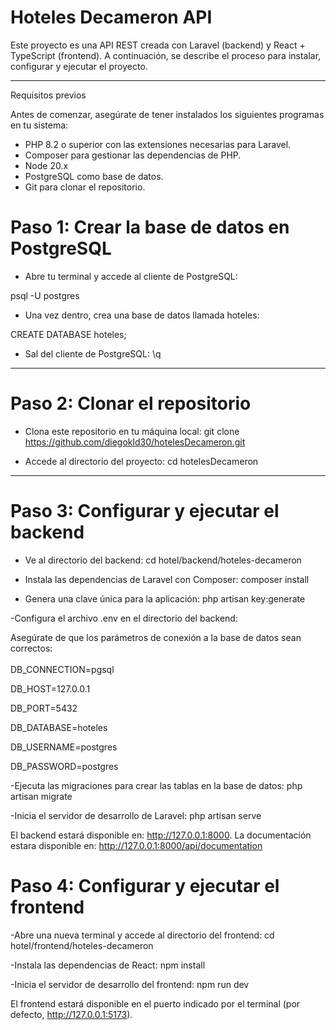# Hoteles Decameron API

Este proyecto es una API REST creada con Laravel (backend) y React + TypeScript (frontend). A continuación, se describe el proceso para instalar, configurar y ejecutar el proyecto.

<hr>
Requisitos previos

Antes de comenzar, asegúrate de tener instalados los siguientes programas en tu sistema:

* PHP 8.2 o superior con las extensiones necesarias para Laravel.
* Composer para gestionar las dependencias de PHP.
* Node 20.x
* PostgreSQL como base de datos.
* Git para clonar el repositorio.


# Paso 1: Crear la base de datos en PostgreSQL

- Abre tu terminal y accede al cliente de PostgreSQL:

psql -U postgres

- Una vez dentro, crea una base de datos llamada hoteles:

CREATE DATABASE hoteles;


- Sal del cliente de PostgreSQL:
\q

<hr>

# Paso 2: Clonar el repositorio

- Clona este repositorio en tu máquina local:
git clone https://github.com/diegokld30/hotelesDecameron.git

- Accede al directorio del proyecto:
cd hotelesDecameron


<hr>

# Paso 3: Configurar y ejecutar el backend

- Ve al directorio del backend:
cd hotel/backend/hoteles-decameron

- Instala las dependencias de Laravel con Composer:
composer install

- Genera una clave única para la aplicación:
php artisan key:generate

-Configura el archivo .env en el directorio del backend:

Asegúrate de que los parámetros de conexión a la base de datos sean correctos:<br>
<br>
DB_CONNECTION=pgsql

DB_HOST=127.0.0.1<br>

DB_PORT=5432<br>

DB_DATABASE=hoteles<br>

DB_USERNAME=postgres<br>

DB_PASSWORD=postgres<br>

-Ejecuta las migraciones para crear las tablas en la base de datos:
php artisan migrate

-Inicia el servidor de desarrollo de Laravel:
php artisan serve


El backend estará disponible en: http://127.0.0.1:8000.
La documentación estara disponible en: http://127.0.0.1:8000/api/documentation


# Paso 4: Configurar y ejecutar el frontend

-Abre una nueva terminal y accede al directorio del frontend:
cd hotel/frontend/hoteles-decameron

-Instala las dependencias de React:
npm install

-Inicia el servidor de desarrollo del frontend:
npm run dev

El frontend estará disponible en el puerto indicado por el terminal (por defecto, http://127.0.0.1:5173).


